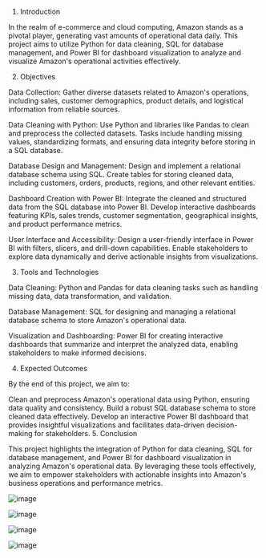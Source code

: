 1. Introduction

In the realm of e-commerce and cloud computing, Amazon stands as a pivotal player, generating vast amounts of operational data daily. This project aims to utilize Python for data cleaning, SQL for database management, and Power BI for dashboard visualization to analyze and visualize Amazon's operational activities effectively.

2. Objectives

Data Collection: Gather diverse datasets related to Amazon's operations, including sales, customer demographics, product details, and logistical information from reliable sources.

Data Cleaning with Python: Use Python and libraries like Pandas to clean and preprocess the collected datasets. Tasks include handling missing values, standardizing formats, and ensuring data integrity before storing in a SQL database.

Database Design and Management: Design and implement a relational database schema using SQL. Create tables for storing cleaned data, including customers, orders, products, regions, and other relevant entities.

Dashboard Creation with Power BI: Integrate the cleaned and structured data from the SQL database into Power BI. Develop interactive dashboards featuring KPIs, sales trends, customer segmentation, geographical insights, and product performance metrics.

User Interface and Accessibility: Design a user-friendly interface in Power BI with filters, slicers, and drill-down capabilities. Enable stakeholders to explore data dynamically and derive actionable insights from visualizations.

3. Tools and Technologies

Data Cleaning: Python and Pandas for data cleaning tasks such as handling missing data, data transformation, and validation.

Database Management: SQL for designing and managing a relational database schema to store Amazon's operational data.

Visualization and Dashboarding: Power BI for creating interactive dashboards that summarize and interpret the analyzed data, enabling stakeholders to make informed decisions.

4. Expected Outcomes

By the end of this project, we aim to:

Clean and preprocess Amazon's operational data using Python, ensuring data quality and consistency.
Build a robust SQL database schema to store cleaned data effectively.
Develop an interactive Power BI dashboard that provides insightful visualizations and facilitates data-driven decision-making for stakeholders.
5. Conclusion

This project highlights the integration of Python for data cleaning, SQL for database management, and Power BI for dashboard visualization in analyzing Amazon's operational data. By leveraging these tools effectively, we aim to empower stakeholders with actionable insights into Amazon's business operations and performance metrics.

![image](https://github.com/user-attachments/assets/b9a8d35b-8c44-444a-a2b2-e1eef196e62c)


![image](https://github.com/user-attachments/assets/d9d97b07-6a59-48d3-8905-739d0a21da2f)


![image](https://github.com/user-attachments/assets/5bfccee9-5c64-4597-817a-bbeb010e66c2)


![image](https://github.com/user-attachments/assets/3cf6ab98-b251-445c-807e-d2cafd0ecb56)





